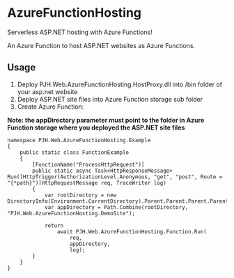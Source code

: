 # AzureFunctionHosting

Serverless ASP.NET hosting with Azure Functions!

An Azure Function to host ASP.NET websites as Azure Functions.

## Usage

1. Deploy PJH.Web.AzureFunctionHosting.HostProxy.dll into /bin folder of your asp.net website
2. Deploy ASP.NET site files into Azure Function storage sub folder
3. Create Azure Function:

**Note: the appDirectory parameter must point to the folder in Azure Function storage where you deployed the ASP.NET site files**

```
namespace PJH.Web.AzureFunctionHosting.Example
{
    public static class FunctionExample
    {
        [FunctionName("ProcessHttpRequest")]
        public static async Task<HttpResponseMessage> Run([HttpTrigger(AuthorizationLevel.Anonymous, "get", "post", Route = "{*path}")]HttpRequestMessage req, TraceWriter log)
        {
            var rootDirectory = new DirectoryInfo(Environment.CurrentDirectory).Parent.Parent.Parent.Parent.FullName;
            var appDirectory = Path.Combine(rootDirectory, "PJH.Web.AzureFunctionHosting.DemoSite");

            return 
                await PJH.Web.AzureFunctionHosting.Function.Run(
                    req,
                    appDirectory, 
                    log);
        }
    }
}
```
